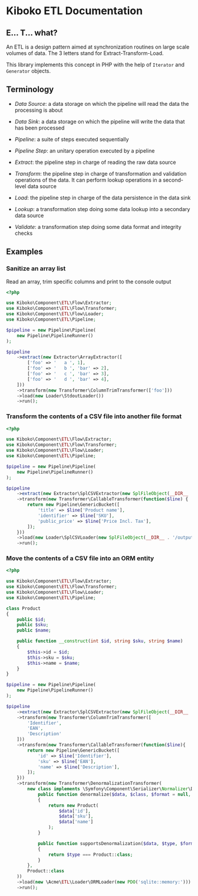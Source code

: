 Kiboko ETL Documentation
========================

E... T... what?
---------------

An ETL is a design pattern aimed at synchronization routines on large scale volumes of data. The 3 letters stand for Extract-Transform-Load.

This library implements this concept in PHP with the help of `Iterator` and `Generator` objects.

Terminology
-----------

* *Data Source*: a data storage on which the pipeline will read the data the processing is about
* *Data Sink*: a data storage on which the pipeline will write the data that has been processed

* *Pipeline*: a suite of steps executed sequentially
* *Pipeline Step*: an unitary operation executed by a pipeline
* *Extract*: the pipeline step in charge of reading the raw data source
* *Transform*: the pipeline step in charge of transformation and validation operations of the data. It can perform lookup operations in a second-level data source
* *Load*: the pipeline step in charge of the data persistence in the data sink

* *Lookup*: a transformation step doing some data lookup into a secondary data source
* *Validate*: a transformation step doing some data format 
and integrity checks

Examples
--------

### Sanitize an array list

Read an array, trim specific columns and print to the console output

```php
<?php

use Kiboko\Component\ETL\Flow\Extractor;
use Kiboko\Component\ETL\Flow\Transformer;
use Kiboko\Component\ETL\Flow\Loader;
use Kiboko\Component\ETL\Pipeline;

$pipeline = new Pipeline\Pipeline(
    new Pipeline\PipelineRunner()
);

$pipeline
    ->extract(new Extractor\ArrayExtractor([
        ['foo' => '   a ', 1],
        ['foo' => '   b ', 'bar' => 2],
        ['foo' => '   c ', 'bar' => 3],
        ['foo' => '   d ', 'bar' => 4],
    ]))
    ->transform(new Transformer\ColumnTrimTransformer(['foo']))
    ->load(new Loader\StdoutLoader())
    ->run();

```

### Transform the contents of a CSV file into another file format

```php
<?php

use Kiboko\Component\ETL\Flow\Extractor;
use Kiboko\Component\ETL\Flow\Transformer;
use Kiboko\Component\ETL\Flow\Loader;
use Kiboko\Component\ETL\Pipeline;

$pipeline = new Pipeline\Pipeline(
    new Pipeline\PipelineRunner()
);

$pipeline
    ->extract(new Extractor\SplCSVExtractor(new SplFileObject(__DIR__ . '/input-file.csv', 'r')))
    ->transform(new Transformer\CallableTransformer(function($line) {
        return new Pipeline\GenericBucket([
            'title' => $line['Product name'],
            'identifier' => $line['SKU'],
            'public_price' => $line['Price Incl. Tax'],
        ]);
    }))
    ->load(new Loader\SplCSVLoader(new SplFileObject(__DIR__ . '/output-file.csv', 'w')))
    ->run();

```

### Move the contents of a CSV file into an ORM entity

```php
<?php

use Kiboko\Component\ETL\Flow\Extractor;
use Kiboko\Component\ETL\Flow\Transformer;
use Kiboko\Component\ETL\Flow\Loader;
use Kiboko\Component\ETL\Pipeline;

class Product
{
    public $id;
    public $sku;
    public $name;

    public function __construct(int $id, string $sku, string $name)
    {
        $this->id = $id;
        $this->sku = $sku;
        $this->name = $name;
    }
}

$pipeline = new Pipeline\Pipeline(
    new Pipeline\PipelineRunner()
);

$pipeline
    ->extract(new Extractor\SplCSVExtractor(new SplFileObject(__DIR__ . '/input-file.csv', 'r')))
    ->transform(new Transformer\ColumnTrimTransformer([
        'Identifier',
        'EAN',
        'Description'
    ]))
    ->transform(new Transformer\CallableTransformer(function($line){
        return new Pipeline\GenericBucket([
            'id' => $line['Identifier'],
            'sku' => $line['EAN'],
            'name' => $line['Description'],
        ]);
    }))
    ->transform(new Transformer\DenormalizationTransformer(
        new class implements \Symfony\Component\Serializer\Normalizer\DenormalizerInterface {
            public function denormalize($data, $class, $format = null, array $context = [])
            {
                return new Product(
                    $data['id'],
                    $data['sku'],
                    $data['name']
                );
            }

            public function supportsDenormalization($data, $type, $format = null)
            {
                return $type === Product::class;
            }
        },
        Product::class
    ))
    ->load(new \Acme\ETL\Loader\ORMLoader(new PDO('sqlite::memory:')))
    ->run();

```



